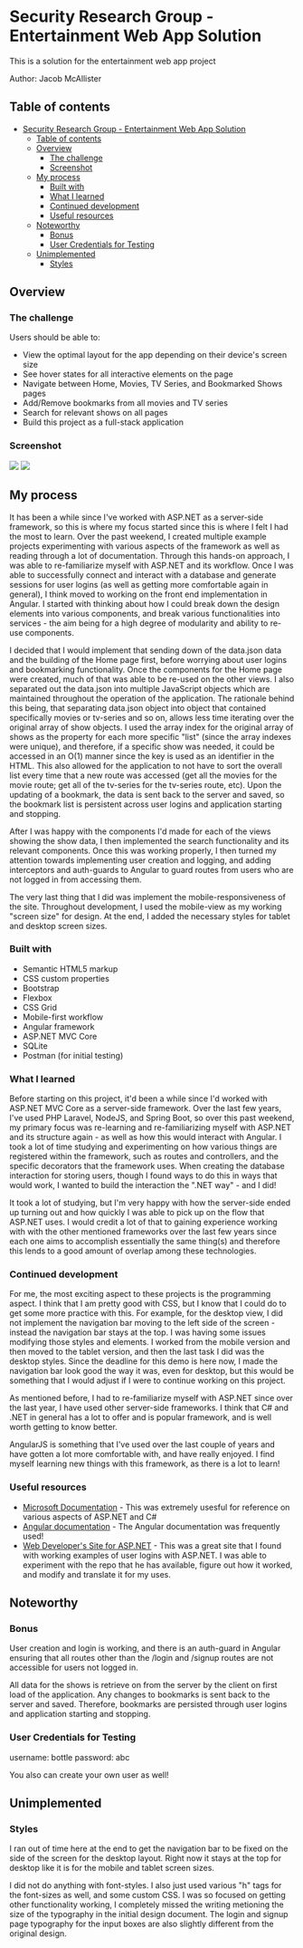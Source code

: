 # Security Research Group - Entertainment Web App Solution

This is a solution for the entertainment web app project

Author: Jacob McAllister

## Table of contents

- [Security Research Group - Entertainment Web App Solution](#security-research-group---entertainment-web-app-solution)
  - [Table of contents](#table-of-contents)
  - [Overview](#overview)
    - [The challenge](#the-challenge)
    - [Screenshot](#screenshot)
  - [My process](#my-process)
    - [Built with](#built-with)
    - [What I learned](#what-i-learned)
    - [Continued development](#continued-development)
    - [Useful resources](#useful-resources)
  - [Noteworthy](#noteworthy)
    - [Bonus](#bonus)
    - [User Credentials for Testing](#credentials)
  - [Unimplemented](#unimplemented)
    - [Styles](#styles)

## Overview

### The challenge

Users should be able to:

- View the optimal layout for the app depending on their device's screen size
- See hover states for all interactive elements on the page
- Navigate between Home, Movies, TV Series, and Bookmarked Shows pages
- Add/Remove bookmarks from all movies and TV series
- Search for relevant shows on all pages
- Build this project as a full-stack application

### Screenshot

![](./screenshots/home_page.png)
![](./screenshots/search.png)

## My process
It has been a while since I've worked with ASP.NET as a server-side framework, so this is where my focus started since this is where I felt I had the most to learn. Over the past weekend, I created multiple example projects experimenting with various aspects of the framework as well as reading through a lot of documentation. Through this hands-on approach, I was able to re-familiarize myself with ASP.NET and its workflow. Once I was able to successfully connect and interact with a database and generate sessions for user logins (as well as getting more comfortable again in general), I think moved to working on the front end implementation in Angular. I started with thinking about how I could break down the design elements into various components, and break various functionalities into services - the aim being for a high degree of modularity and ability to re-use components.

I decided that I would implement that sending down of the data.json data and the building of the Home page first, before worrying about user logins and bookmarking functionality. Once the components for the Home page were created, much of that was able to be re-used on the other views. I also separated out the data.json into multiple JavaScript objects which are maintained throughout the operation of the application. The rationale behind this being, that separating data.json object into object that contained specifically movies or tv-series and so on, allows less time iterating over the original array of show objects. I used the array index for the original array of shows as the property for each more specific "list" (since the array indexes were unique), and therefore, if a specific show was needed, it could be accessed in an O(1) manner since the key is used as an identifier in the HTML. This also allowed for the application to not have to sort the overall list every time that a new route was accessed (get all the movies for the movie route; get all of the tv-series for the tv-series route, etc). Upon the updating of a bookmark, the data is sent back to the server and saved, so the bookmark list is persistent across user logins and application starting and stopping.

After I was happy with the components I'd made for each of the views showing the show data, I then implemented the search functionality and its relevant components. Once this was working properly, I then turned my attention towards implementing user creation and logging, and adding interceptors and auth-guards to Angular to guard routes from users who are not logged in from accessing them.

The very last thing that I did was implement the mobile-responsiveness of the site. Throughout development, I used the mobile-view as my working "screen size" for design. At the end, I added the necessary styles for tablet and desktop screen sizes.

### Built with

- Semantic HTML5 markup
- CSS custom properties
- Bootstrap
- Flexbox
- CSS Grid
- Mobile-first workflow
- Angular framework
- ASP.NET MVC Core
- SQLite
- Postman (for initial testing)

### What I learned

Before starting on this project, it'd been a while since I'd worked with ASP.NET MVC Core as a server-side framework. Over the last few years, I've used PHP Laravel, NodeJS, and Spring Boot, so over this past weekend, my primary focus was re-learning and re-familiarizing myself with ASP.NET and its structure again - as well as how this would interact with Angular. I took a lot of time studying and experimenting on how various things are registered within the framework, such as routes and controllers, and the specific decorators that the framework uses. When creating the database interaction for storing users, though I found ways to do this in ways that would work, I wanted to build the interaction the ".NET way" - and I did!

It took a lot of studying, but I'm very happy with how the server-side ended up turning out and how quickly I was able to pick up on the flow that ASP.NET uses. I would credit a lot of that to gaining experience working with with the other mentioned frameworks over the last few years since each one aims to accomplish essentially the same thing(s) and therefore this lends to a good amount of overlap among these technologies.


### Continued development

For me, the most exciting aspect to these projects is the programming aspect. I think that I am pretty good with CSS, but I know that I could do to get some more practice with this. For example, for the desktop view, I did not implement the navigation bar moving to the left side of the screen - instead the navigation bar stays at the top. I was having some issues modifying those styles and elements. I worked from the mobile version and then moved to the tablet version, and then the last task I did was the desktop styles. Since the deadline for this demo is here now, I made the navigation bar look good the way it was, even for desktop, but this would be something that I would adjust if I were to continue working on this project.

As mentioned before, I had to re-familiarize myself with ASP.NET since over the last year, I have used other server-side frameworks. I think that C# and .NET in general has a lot to offer and is popular framework, and is well worth getting to know better.

AngularJS is something that I've used over the last couple of years and have gotten a lot more comfortable with, and have really enjoyed. I find myself learning new things with this framework, as there is a lot to learn!


### Useful resources

- [Microsoft Documentation](https://docs.microsoft.com/en-us/dotnet/api/?view=net-6.0) - This was extremely usesful for reference on various aspects of ASP.NET and C#
- [Angular documentation](https://angular.io) - The Angular documentation was frequently used!
- [Web Developer's Site for ASP.NET](https://jasonwatmore.com/post/2022/01/07/net-6-user-registration-and-login-tutorial-with-example-api) - This was a great site that I found with working examples of user logins with ASP.NET. I was able to experiment with the repo that he has available, figure out how it worked, and modify and translate it for my uses.

## Noteworthy

### Bonus

User creation and login is working, and there is an auth-guard in Angular ensuring that all routes other than the /login and /signup routes are not accessible for users not logged in.

All data for the shows is retrieve on from the server by the client on first load of the application. Any changes to bookmarks is sent back to the server and saved. Therefore, bookmarks are persisted through user logins and application starting and stopping.

### User Credentials for Testing

username: bottle
password: abc

You also can create your own user as well!


## Unimplemented

### Styles

I ran out of time here at the end to get the navigation bar to be fixed on the side of the screen for the desktop layout. Right now it stays at the top for desktop like it is for the mobile and tablet screen sizes.

I did not do anything with font-styles. I also just used various "h" tags for the font-sizes as well, and some custom CSS. I was so focused on getting other functionality working, I completely missed the writing metioning the size of the typography in the initial design document. The login and signup page typography for the input boxes are also slightly different from the original design.